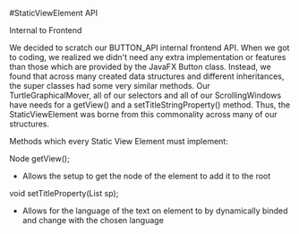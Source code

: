 #StaticViewElement API

Internal to Frontend 

We decided to scratch our BUTTON_API internal frontend API. When we
got to coding, we realized we didn't need any extra implementation or
features than those which are provided by the JavaFX Button class. Instead, 
we found that across many created data structures and different inheritances,
the super classes had some very similar methods. Our TurtleGraphicalMover, all
of our selectors and all of our ScrollingWindows have needs for a getView() and
a setTitleStringProperty() method. Thus, the StaticViewElement was borne from
this commonality across many of our structures. 

Methods which every Static View Element must implement:

Node getView();
* Allows the setup to get the node of the element to add it to the root

void setTitleProperty(List<StringProperty> sp);
* Allows for the language of the text on element to by dynamically binded 
and change with the chosen language

 